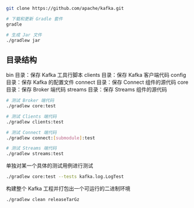 ```sh
git clone https://github.com/apache/kafka.git

# 下载和更新 Gradle 套件
gradle

# 生成 Jar 文件
./gradlew jar
```

## 目录结构
bin 目录：保存 Kafka 工具行脚本
clients 目录：保存 Kafka 客户端代码
config 目录：保存 Kafka 的配置文件
connect 目录：保存 Connect 组件的源代码
core 目录：保存 Broker 端代码
streams 目录：保存 Streams 组件的源代码

```sh
# 测试 Broker 端代码
./gradlew core:test

# 测试 Clients 端代码
./gradlew clients:test

# 测试 Connect 端代码
./gradlew connect:[submodule]:test

# 测试 Streams 端代码
./gradlew streams:test
```

单独对某一个具体的测试用例进行测试
```sh
./gradlew core:test --tests kafka.log.LogTest
```

构建整个 Kafka 工程并打包出一个可运行的二进制环境
```sh
./gradlew clean releaseTarGz
```
